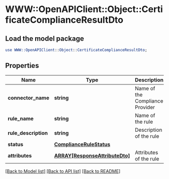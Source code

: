 # WWW::OpenAPIClient::Object::CertificateComplianceResultDto

## Load the model package
```perl
use WWW::OpenAPIClient::Object::CertificateComplianceResultDto;
```

## Properties
Name | Type | Description | Notes
------------ | ------------- | ------------- | -------------
**connector_name** | **string** | Name of the Compliance Provider | 
**rule_name** | **string** | Name of the rule | 
**rule_description** | **string** | Description of the rule | 
**status** | [**ComplianceRuleStatus**](ComplianceRuleStatus.md) |  | 
**attributes** | [**ARRAY[ResponseAttributeDto]**](ResponseAttributeDto.md) | Attributes of the rule | [optional] 

[[Back to Model list]](../README.md#documentation-for-models) [[Back to API list]](../README.md#documentation-for-api-endpoints) [[Back to README]](../README.md)


